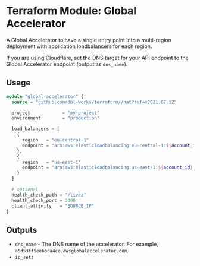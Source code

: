 # Terraform Module: Global Accelerator

A Global Accelerator to have a single entry point into a multi-region deployment with application loadbalancers for each region.


If you are using Cloudflare, set the DNS target for your API endpoint to the Global Accelerator endpoint (output as `dns_name`).


## Usage

```terraform
module "global-accelerator" {
  source = "github.com/dbl-works/terraform//nat?ref=v2021.07.12"

  project            = "my-project"
  environment        = "production"

  load_balancers = [
    {
      region   = "eu-central-1"
      endpoint = "arn:aws:elasticloadbalancing:eu-central-1:${account_id}:loadbalancer/app/${project}-${environment}/xxx"
    },
    {
      region   = "us-east-1"
      endpoint = "arn:aws:elasticloadbalancing:us-east-1:${account_id}:loadbalancer/app/${ecs_name}/xxx"
    }
  ]

  # optional
  health_check_path = "/livez"
  health_check_port = 3000
  client_affinity   = "SOURCE_IP"
}
```



## Outputs
* `dns_name` - The DNS name of the accelerator. For example, `a5d53ff5ee6bca4ce.awsglobalaccelerator.com`.
* `ip_sets`
